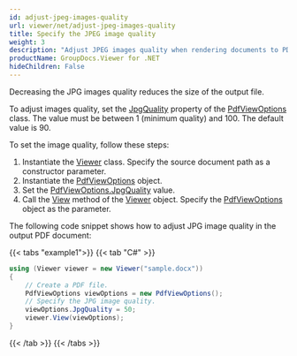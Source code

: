 ```yaml
---
id: adjust-jpeg-images-quality
url: viewer/net/adjust-jpeg-images-quality
title: Specify the JPEG image quality
weight: 3
description: "Adjust JPEG images quality when rendering documents to PDF with GroupDocs.Viewer for .NET"
productName: GroupDocs.Viewer for .NET
hideChildren: False
---
```

Decreasing the JPG images quality reduces the size of the output file.

To adjust images quality, set the [JpgQuality](https://reference.groupdocs.com/net/viewer/groupdocs.viewer.options/pdfviewoptions/properties/jpgquality) property of the [PdfViewOptions](https://reference.groupdocs.com/net/viewer/groupdocs.viewer.options/pdfviewoptions) class. The value must be between 1 (minimum quality) and 100. The default value is 90.

To set the image quality, follow these steps:

1. Instantiate the [Viewer](https://reference.groupdocs.com/net/viewer/groupdocs.viewer/viewer) class. Specify the source document path as a constructor parameter.
1. Instantiate the [PdfViewOptions](https://reference.groupdocs.com/net/viewer/groupdocs.viewer.options/pdfviewoptions) object.
2. Set the [PdfViewOptions.JpgQuality](https://reference.groupdocs.com/net/viewer/groupdocs.viewer.options/pdfviewoptions/properties/jpgquality) value.
3. Call the [View](https://reference.groupdocs.com/net/viewer/groupdocs.viewer/viewer/methods/view) method of the [Viewer](https://reference.groupdocs.com/net/viewer/groupdocs.viewer/viewer) object. Specify the [PdfViewOptions](https://reference.groupdocs.com/net/viewer/groupdocs.viewer.options/pdfviewoptions) object as the parameter.

The following code snippet shows how to adjust JPG image quality in the output PDF document:

{{< tabs "example1">}}
{{< tab "C#" >}}
```csharp
using (Viewer viewer = new Viewer("sample.docx"))
{
    // Create a PDF file.
    PdfViewOptions viewOptions = new PdfViewOptions();
    // Specify the JPG image quality.
    viewOptions.JpgQuality = 50;
    viewer.View(viewOptions);
}
```
{{< /tab >}}
{{< /tabs >}}
